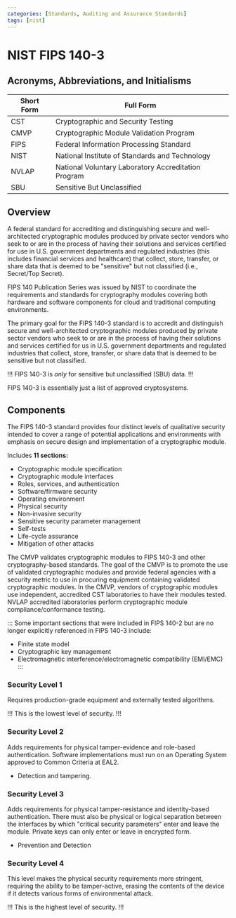 ```yaml
---
categories: [Standards, Auditing and Assurance Standards]
tags: [nist]
---
```


# NIST FIPS 140-3

## Acronyms, Abbreviations, and Initialisms

| Short Form | Full Form |
| - | - |
| CST | Cryptographic and Security Testing |
| CMVP | Cryptographic Module Validation Program |
| FIPS | Federal Information Processing Standard |
| NIST | National Institute of Standards and Technology |
| NVLAP |	National Voluntary Laboratory Accreditation Program |
| SBU | Sensitive But Unclassified |

## Overview

A federal standard for accrediting and distinguishing secure and well-architected cryptographic modules produced by private sector vendors who seek to or are in the process of having their solutions and services certified for use in U.S. government departments and regulated industries (this includes financial services and healthcare) that collect, store, transfer, or share data that is deemed to be "sensitive" but not classified (i.e., Secret/Top Secret).

FIPS 140 Publication Series was issued by NIST to coordinate the requirements and standards for cryptography modules covering both hardware and software components for cloud and traditional computing environments.

The primary goal for the FIPS 140-3 standard is to accredit and distinguish secure and well-architected cryptographic modules produced by private sector vendors who seek to or are in the process of having their solutions and services certified for us in U.S. government departments and regulated industries that collect, store, transfer, or share data that is deemed to be sensitive but not classified.

!!!
FIPS 140-3 is *only* for sensitive but unclassified (SBU) data.
!!!

FIPS 140-3 is essentially just a list of approved cryptosystems.

## Components

The FIPS 140-3 standard provides four distinct levels of qualitative security intended to cover a range of potential applications and environments with emphasis on secure design and implementation of a cryptographic module.

Includes **11 sections:**

- Cryptographic module specification
- Cryptographic module interfaces
- Roles, services, and authentication
- Software/firmware security
- Operating environment
- Physical security
- Non-invasive security
- Sensitive security parameter management
- Self-tests
- Life-cycle assurance
- Mitigation of other attacks

The CMVP validates cryptographic modules to FIPS 140-3 and other cryptography-based standards. The goal of the CMVP is to promote the use of validated cryptographic modules and provide federal agencies with a security metric to use in procuring equipment containing validated cryptographic modules. In the CMVP, vendors of cryptographic modules use independent, accredited CST laboratories to have their modules tested. NVLAP accredited laboratories perform cryptographic module compliance/conformance testing.

:::
Some important sections that were included in FIPS 140-2 but are no longer explicitly referenced in FIPS 140-3 include:

- Finite state model
- Cryptographic key management
- Electromagnetic interference/electromagnetic compatibility (EMI/EMC)
:::

### Security Level 1

Requires production-grade equipment and externally tested algorithms.

!!!
This is the lowest level of security.
!!!

### Security Level 2

Adds requirements for physical tamper-evidence and role-based authentication. Software implementations must run on an Operating System approved to Common Criteria at EAL2.

- Detection and tampering.

### Security Level 3

Adds requirements for physical tamper-resistance and identity-based authentication. There must also be physical or logical separation between the interfaces by which "critical security parameters" enter and leave the module. Private keys can only enter or leave in encrypted form.

- Prevention and Detection

### Security Level 4

This level makes the physical security requirements more stringent, requiring the ability to be tamper-active, erasing the contents of the device if it detects various forms of environmental attack.

!!!
This is the highest level of security.
!!!
